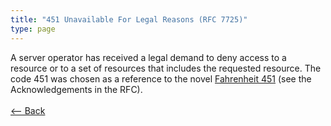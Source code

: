 ```yaml
---
title: "451 Unavailable For Legal Reasons (RFC 7725)"
type: page
---
```

A server operator has received a legal demand to deny access to a resource or to a set of resources that includes the requested resource. The code 451 was chosen as a reference to the novel [Fahrenheit 451](https://en.wikipedia.org/wiki/Fahrenheit_451) (see the Acknowledgements in the RFC).<br /><br />[<-- Back](../../http_codes.md)